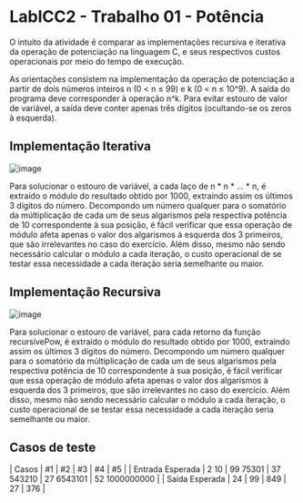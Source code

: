 # LabICC2 - Trabalho 01 - Potência

  O intuito da atividade é comparar as implementações recursiva e iterativa da operação de potenciação na linguagem C, e seus respectivos custos operacionais por meio do tempo de execução.

  As orientações consistem na implementação da operação de potenciação a partir de dois números inteiros n (0 < n ≤ 99) e k (0 < n ≤ 10^9). A saída do programa deve corresponder à operação n^k. Para evitar estouro de valor de variável, a saída deve conter apenas três dígitos (ocultando-se os zeros à esquerda).

## Implementação Iterativa

![image](https://user-images.githubusercontent.com/106783009/191133682-387c5718-6be5-4670-933a-a8d3a88fd2c2.png)

  Para solucionar o estouro de variável, a cada laço de n * n * ... * n, é extraído o módulo do resultado obtido por 1000, extraindo assim os últimos 3 dígitos do número. Decompondo um número qualquer para o somatório da múltiplicação de cada um de seus algarismos pela respectiva potência de 10 correspondente à sua posição, é fácil verificar que essa operação de módulo afeta apenas o valor dos algarismos à esquerda dos 3 primeiros, que são irrelevantes no caso do exercício. Além disso, mesmo não sendo necessário calcular o módulo a cada iteração, o custo operacional de se testar essa necessidade a cada iteração seria semelhante ou maior.
  
## Implementação Recursiva

![image](https://user-images.githubusercontent.com/106783009/191134629-151001d6-57d7-4fc1-a432-5cf030611dc0.png)

  Para solucionar o estouro de variável, para cada retorno da função recursivePow, é extraído o módulo do resultado obtido por 1000, extraindo assim os últimos 3 dígitos do número. Decompondo um número qualquer para o somatório da múltiplicação de cada um de seus algarismos pela respectiva potência de 10 correspondente à sua posição, é fácil verificar que essa operação de módulo afeta apenas o valor dos algarismos à esquerda dos 3 primeiros, que são irrelevantes no caso do exercício. Além disso, mesmo não sendo necessário calcular o módulo a cada iteração, o custo operacional de se testar essa necessidade a cada iteração seria semelhante ou maior.
  
## Casos de teste

| Casos            | #1    | #2       | #3        | #4         | #5            |
| Entrada Esperada | 2 10  | 99 75301 | 37 543210 | 27 6543101 | 52 1000000000 |
| Saída Esperada   | 24    | 99       | 849       | 27         | 376           |

